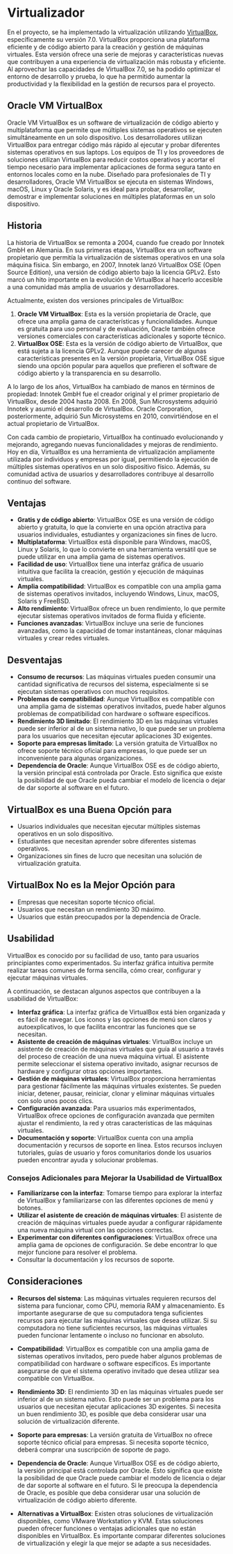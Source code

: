 # Virtualizador

En el proyecto, se ha implementado la virtualización utilizando [VirtualBox](https://www.virtualbox.org/wiki/Downloads),
específicamente su versión 7.0. VirtualBox proporciona una plataforma eficiente y de código abierto para la creación y
gestión de
máquinas virtuales. Esta versión ofrece una serie de mejoras y características nuevas que contribuyen a una experiencia
de virtualización más robusta y eficiente. Al aprovechar las capacidades de VirtualBox 7.0, se ha podido optimizar el
entorno de desarrollo y prueba, lo que ha permitido aumentar la productividad y la flexibilidad en la gestión de
recursos para el proyecto.

## Oracle VM VirtualBox

Oracle VM VirtualBox es un software de virtualización de código abierto y multiplataforma que permite que múltiples
sistemas operativos se ejecuten simultáneamente en un solo dispositivo. Los desarrolladores utilizan VirtualBox para
entregar código más rápido al ejecutar y probar diferentes sistemas operativos en sus laptops. Los equipos de TI y los
proveedores de soluciones utilizan VirtualBox para reducir costos operativos y acortar el tiempo necesario para
implementar aplicaciones de forma segura tanto en entornos locales como en la nube. Diseñado para profesionales de TI y
desarrolladores, Oracle VM VirtualBox se ejecuta en sistemas Windows, macOS, Linux y Oracle Solaris, y es ideal para
probar, desarrollar, demostrar e implementar soluciones en múltiples plataformas en un solo dispositivo.

## Historia

La historia de VirtualBox se remonta a 2004, cuando fue creado por Innotek GmbH en Alemania. En sus primeras etapas,
VirtualBox era un software propietario que permitía la virtualización de sistemas operativos en una sola máquina física.
Sin embargo, en 2007, Innotek lanzó VirtualBox OSE (Open Source Edition), una versión de código abierto bajo la licencia
GPLv2. Esto marcó un hito importante en la evolución de VirtualBox al hacerlo accesible a una comunidad más amplia de
usuarios y desarrolladores.

Actualmente, existen dos versiones principales de VirtualBox:

1. **Oracle VM VirtualBox**: Esta es la versión propietaria de Oracle, que ofrece una amplia gama de características y
funcionalidades. Aunque es gratuita para uso personal y de evaluación, Oracle también ofrece versiones comerciales con
características adicionales y soporte técnico.
2. **VirtualBox OSE**: Esta es la versión de código abierto de VirtualBox, que está sujeta a la licencia GPLv2. Aunque puede
carecer de algunas características presentes en la versión propietaria, VirtualBox OSE sigue siendo una opción popular
para aquellos que prefieren el software de código abierto y la transparencia en su desarrollo.

A lo largo de los años, VirtualBox ha cambiado de manos en términos de propiedad:
Innotek GmbH fue el creador original y el primer propietario de VirtualBox, desde 2004 hasta 2008.
En 2008, Sun Microsystems adquirió Innotek y asumió el desarrollo de VirtualBox.
Oracle Corporation, posteriormente, adquirió Sun Microsystems en 2010, convirtiéndose en el actual propietario de
VirtualBox.

Con cada cambio de propietario, VirtualBox ha continuado evolucionando y mejorando, agregando nuevas funcionalidades y
mejoras de rendimiento. Hoy en día, VirtualBox es una herramienta de virtualización ampliamente utilizada por individuos
y empresas por igual, permitiendo la ejecución de múltiples sistemas operativos en un solo dispositivo físico. Además,
su comunidad activa de usuarios y desarrolladores contribuye al desarrollo continuo del software.

## Ventajas

- **Gratis y de código abierto**: VirtualBox OSE es una versión de código abierto y gratuita, lo que la convierte en una
  opción atractiva para usuarios individuales, estudiantes y organizaciones sin fines de lucro.
- **Multiplataforma**: VirtualBox está disponible para Windows, macOS, Linux y Solaris, lo que lo convierte en una
  herramienta versátil que se puede utilizar en una amplia gama de sistemas operativos.
- **Facilidad de uso**: VirtualBox tiene una interfaz gráfica de usuario intuitiva que facilita la creación, gestión y
  ejecución de máquinas virtuales.
- **Amplia compatibilidad**: VirtualBox es compatible con una amplia gama de sistemas operativos invitados, incluyendo
  Windows, Linux, macOS, Solaris y FreeBSD.
- **Alto rendimiento**: VirtualBox ofrece un buen rendimiento, lo que permite ejecutar sistemas operativos invitados de
  forma fluida y eficiente.
- **Funciones avanzadas**: VirtualBox incluye una serie de funciones avanzadas, como la capacidad de tomar instantáneas,
  clonar máquinas virtuales y crear redes virtuales.

## Desventajas

- **Consumo de recursos**: Las máquinas virtuales pueden consumir una cantidad significativa de recursos del sistema,
  especialmente si se ejecutan sistemas operativos con muchos requisitos.
- **Problemas de compatibilidad**: Aunque VirtualBox es compatible con una amplia gama de sistemas operativos invitados,
  puede haber algunos problemas de compatibilidad con hardware o software específicos.
- **Rendimiento 3D limitado**: El rendimiento 3D en las máquinas virtuales puede ser inferior al de un sistema nativo,
  lo que puede ser un problema para los usuarios que necesitan ejecutar aplicaciones 3D exigentes.
- **Soporte para empresas limitado**: La versión gratuita de VirtualBox no ofrece soporte técnico oficial para empresas,
  lo que puede ser un inconveniente para algunas organizaciones.
- **Dependencia de Oracle**: Aunque VirtualBox OSE es de código abierto, la versión principal está controlada por
  Oracle. Esto significa que existe la posibilidad de que Oracle pueda cambiar el modelo de licencia o dejar de dar
  soporte al software en el futuro.

## VirtualBox es una Buena Opción para

- Usuarios individuales que necesitan ejecutar múltiples sistemas operativos en un solo dispositivo.
- Estudiantes que necesitan aprender sobre diferentes sistemas operativos.
- Organizaciones sin fines de lucro que necesitan una solución de virtualización gratuita.

## VirtualBox No es la Mejor Opción para

- Empresas que necesitan soporte técnico oficial.
- Usuarios que necesitan un rendimiento 3D máximo.
- Usuarios que están preocupados por la dependencia de Oracle.

## Usabilidad

VirtualBox es conocido por su facilidad de uso, tanto para usuarios principiantes como experimentados. Su interfaz
gráfica intuitiva permite realizar tareas comunes de forma sencilla, cómo crear, configurar y ejecutar máquinas
virtuales.

A continuación, se destacan algunos aspectos que contribuyen a la usabilidad de VirtualBox:

- **Interfaz gráfica**: La interfaz gráfica de VirtualBox está bien organizada y es fácil de navegar. Los iconos y las
  opciones de menú son claros y autoexplicativos, lo que facilita encontrar las funciones que se necesitan.
- **Asistente de creación de máquinas virtuales**: VirtualBox incluye un asistente de creación de máquinas virtuales que
  guía al usuario a través del proceso de creación de una nueva máquina virtual. El asistente permite seleccionar el
  sistema operativo invitado, asignar recursos de hardware y configurar otras opciones importantes.
- **Gestión de máquinas virtuales**: VirtualBox proporciona herramientas para gestionar fácilmente las máquinas
  virtuales existentes. Se pueden iniciar, detener, pausar, reiniciar, clonar y eliminar máquinas virtuales con solo
  unos pocos clics.
- **Configuración avanzada**: Para usuarios más experimentados, VirtualBox ofrece opciones de configuración avanzada que
  permiten ajustar el rendimiento, la red y otras características de las máquinas virtuales.
- **Documentación y soporte**: VirtualBox cuenta con una amplia documentación y recursos de soporte en línea. Estos
  recursos incluyen tutoriales, guías de usuario y foros comunitarios donde los usuarios pueden encontrar ayuda y
  solucionar problemas.

### Consejos Adicionales para Mejorar la Usabilidad de VirtualBox

- **Familiarízarse con la interfaz**: Tomarse tiempo para explorar la interfaz de VirtualBox y familiarizarse con las
  diferentes opciones de menú y botones.
- **Utilizar el asistente de creación de máquinas virtuales**: El asistente de creación de máquinas virtuales puede
  ayudar a configurar rápidamente una nueva máquina virtual con las opciones correctas.
- **Experimentar con diferentes configuraciones**: VirtualBox ofrece una amplia gama de opciones de configuración. Se
  debe encontrar lo que mejor funcione para resolver el problema.
- Consultar la documentación y los recursos de soporte.

## Consideraciones

- **Recursos del sistema**: Las máquinas virtuales requieren recursos del sistema para funcionar, como CPU, memoria RAM
  y almacenamiento. Es importante asegurarse de que su computadora tenga suficientes recursos para ejecutar las máquinas
  virtuales que desea utilizar. Si su computadora no tiene suficientes recursos, las máquinas virtuales pueden funcionar
  lentamente o incluso no funcionar en absoluto.

- **Compatibilidad**: VirtualBox es compatible con una amplia gama de sistemas operativos invitados, pero puede haber
  algunos problemas de compatibilidad con hardware o software específicos. Es importante asegurarse de que el sistema
  operativo invitado que desea utilizar sea compatible con VirtualBox.

- **Rendimiento 3D**: El rendimiento 3D en las máquinas virtuales puede ser inferior al de un sistema nativo. Esto puede
  ser un problema para los usuarios que necesitan ejecutar aplicaciones 3D exigentes. Si necesita un buen rendimiento
  3D, es posible que deba considerar usar una solución de virtualización diferente.

- **Soporte para empresas**: La versión gratuita de VirtualBox no ofrece soporte técnico oficial para empresas. Si
  necesita soporte técnico, deberá comprar una suscripción de soporte de pago.

- **Dependencia de Oracle**: Aunque VirtualBox OSE es de código abierto, la versión principal está controlada por
  Oracle. Esto significa que existe la posibilidad de que Oracle puede cambiar el modelo de licencia o dejar de dar
  soporte al software en el futuro. Si le preocupa la dependencia de Oracle, es posible que deba considerar usar una
  solución de virtualización de código abierto diferente.

- **Alternativas a VirtualBox**: Existen otras soluciones de virtualización disponibles, como VMware Workstation y KVM.
  Estas soluciones pueden ofrecer funciones o ventajas adicionales que no están disponibles en VirtualBox. Es importante
  comparar diferentes soluciones de virtualización y elegir la que mejor se adapte a sus necesidades.